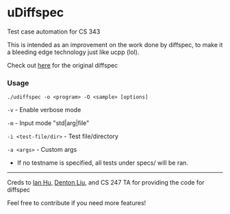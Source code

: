 # uDiffspec

Test case automation for CS 343

This is intended as an improvement on the work done by diffspec, to make it a bleeding
edge technology just like ucpp (lol).

Check out [here](https://github.com/ian952/diffspec/blob/master/diffspec) for the original diffspec

### Usage
```
./udiffspec -o <program> -O <sample> [options]
```

`-v` - Enable verbose mode

`-m` - Input mode "std|arg|file"

`-i <test-file/dir>` - Test file/directory

`-a <args>` - Custom args

- If no testname is specified, all tests under specs/ will be ran.

---

Creds to [Ian Hu](https://github.com/ian952), [Denton Liu](https://github.com/Denton-L), 
and CS 247 TA for providing the code for diffspec

Feel free to contribute if you need more features!
